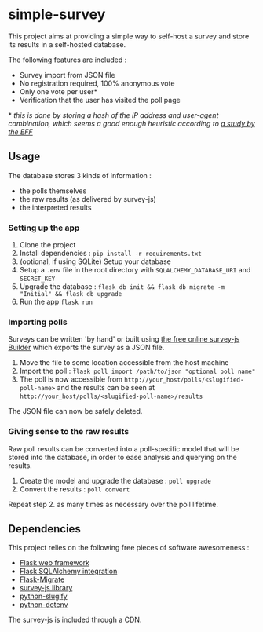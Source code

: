 # simple-survey

This project aims at providing a simple way to self-host a survey and 
store its results in a self-hosted database. 

The following features are included : 

* Survey import from JSON file
* No registration required, 100% anonymous vote
* Only one vote per user* 
* Verification that the user has visited the poll page

\* _this is done by storing a hash of the IP address and user-agent combination, 
which seems a good enough heuristic according to 
[a study by the EFF](https://panopticlick.eff.org/about)_ 

## Usage

The database stores 3 kinds of information : 

* the polls themselves
* the raw results (as delivered by survey-js)
* the interpreted results

### Setting up the app

1. Clone the project
1. Install dependencies : `pip install -r requirements.txt`
1. (optional, if using SQLite) Setup your database
1. Setup a `.env` file in the root directory with `SQLALCHEMY_DATABASE_URI` and 
`SECRET_KEY`
1. Upgrade the database : `flask db init && flask db migrate -m "Initial" && flask db upgrade`
1. Run the app `flask run`

### Importing polls

Surveys can be written 'by hand' or built using 
[the free online survey-js Builder](https://surveyjs.io/Survey/Builder/) which
exports the survey as a JSON file.

1. Move the file to some location accessible from the host machine
1. Import the poll : ̀`flask poll import /path/to/json "optional poll name"`
1. The poll is now accessible from `http://your_host/polls/<slugified-poll-name>`
and the results can be seen at 
`http://your_host/polls/<slugified-poll-name>/results`

The JSON file can now be safely deleted.

### Giving sense to the raw results

Raw poll results can be converted into a poll-specific model that will be
stored into the database, in order to ease analysis and querying on the 
results.

1. Create the model and upgrade the database : `poll upgrade`
1. Convert the results : `poll convert`

Repeat step 2. as many times as necessary over the poll lifetime.  

## Dependencies

This project relies on the following free pieces of software awesomeness : 

* [Flask web framework](http://flask.pocoo.org/)
* [Flask SQLAlchemy integration](http://flask-sqlalchemy.pocoo.org/)
* [Flask-Migrate](https://flask-migrate.readthedocs.io/en/latest/)
* [survey-js library](https://surveyjs.io/Overview/Library/)
* [python-slugify](https://github.com/un33k/python-slugify)
* [python-dotenv](https://github.com/theskumar/python-dotenv)

The survey-js is included through a CDN.